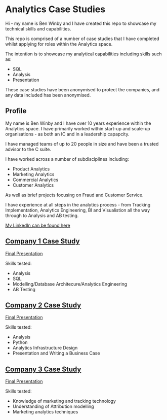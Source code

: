 # Analytics Case Studies

Hi - my name is Ben Winby and I have created this repo to showcase my technical skills and capabilities. 

This repo is comprised of a number of case studies that I have completed whilst applying for roles within the Analytics space. 

The intention is to showcase my analytical capabilities including skills such as:
- SQL 
- Analysis
- Presentation

These case studies have been anonymised to protect the companies, and any data included has been anonymised. 

## Profile

My name is Ben Winby and I have over 10 years experience within the Analytics space. I have primarily worked within start-up and scale-up organisations - as both an IC and in a leadership capapcity. 

I have managed teams of up to 20 people in size and have been a trusted advisor to the C suite. 

I have worked across a number of subdisciplines including:
- Product Analytics
- Marketing Analytics
- Commercial Analytics
- Customer Analytics

As well as brief projects focusing on Fraud and Customer Service. 

I have experience at all steps in the analytics process - from Tracking Implementation, Analytics Engineering, BI and Visualistion all the way through to Analysis and AB testing. 

[My LinkedIn can be found here](https://www.linkedin.com/in/benwinby/)

## [Company 1 Case Study](/company_1)

[Final Presentation](/company_1/2_output/company_1_case_study.pdf)

Skills tested:
- Analysis
- SQL 
- Modelling/Database Architecure/Analytics Engineering
- AB Testing


## [Company 2 Case Study](/company_2/)

[Final Presentation](/company_2/2_output/company_2_case_study.pdf)

Skills tested:

- Analysis
- Python
- Analytics Infrastructure Design
- Presentation and Writing a Business Case

## [Company 3 Case Study](/company_3/)

[Final Presentation](/company_3/2_output/company_3_case_study.pdf)

Skills tested:

- Knowledge of marketing and tracking technology
- Understanding of Attribution modelling
- Marketing analytics techniques
